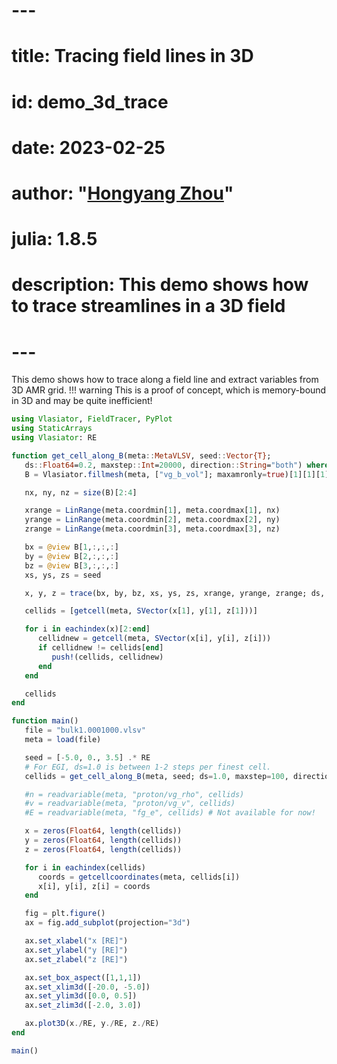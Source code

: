 # ---
# title: Tracing field lines in 3D
# id: demo_3d_trace
# date: 2023-02-25
# author: "[Hongyang Zhou](https://github.com/henry2004y)"
# julia: 1.8.5
# description: This demo shows how to trace streamlines in a 3D field
# ---

This demo shows how to trace along a field line and extract variables from 3D AMR grid.
!!! warning
    This is a proof of concept, which is memory-bound in 3D and may be quite inefficient!

```julia
using Vlasiator, FieldTracer, PyPlot
using StaticArrays
using Vlasiator: RE

function get_cell_along_B(meta::MetaVLSV, seed::Vector{T};
   ds::Float64=0.2, maxstep::Int=20000, direction::String="both") where T
   B = Vlasiator.fillmesh(meta, ["vg_b_vol"]; maxamronly=true)[1][1][1]

   nx, ny, nz = size(B)[2:4]

   xrange = LinRange(meta.coordmin[1], meta.coordmax[1], nx)
   yrange = LinRange(meta.coordmin[2], meta.coordmax[2], ny)
   zrange = LinRange(meta.coordmin[3], meta.coordmax[3], nz)

   bx = @view B[1,:,:,:]
   by = @view B[2,:,:,:]
   bz = @view B[3,:,:,:]
   xs, ys, zs = seed

   x, y, z = trace(bx, by, bz, xs, ys, zs, xrange, yrange, zrange; ds, maxstep, direction)

   cellids = [getcell(meta, SVector(x[1], y[1], z[1]))]

   for i in eachindex(x)[2:end]
      cellidnew = getcell(meta, SVector(x[i], y[i], z[i]))
      if cellidnew != cellids[end]
         push!(cellids, cellidnew)
      end
   end

   cellids
end

function main()
   file = "bulk1.0001000.vlsv"
   meta = load(file)

   seed = [-5.0, 0., 3.5] .* RE
   # For EGI, ds=1.0 is between 1-2 steps per finest cell.
   cellids = get_cell_along_B(meta, seed; ds=1.0, maxstep=100, direction="backward")

   #n = readvariable(meta, "proton/vg_rho", cellids)
   #v = readvariable(meta, "proton/vg_v", cellids)
   #E = readvariable(meta, "fg_e", cellids) # Not available for now!

   x = zeros(Float64, length(cellids))
   y = zeros(Float64, length(cellids))
   z = zeros(Float64, length(cellids))

   for i in eachindex(cellids)
      coords = getcellcoordinates(meta, cellids[i])
      x[i], y[i], z[i] = coords
   end

   fig = plt.figure()
   ax = fig.add_subplot(projection="3d")

   ax.set_xlabel("x [RE]")
   ax.set_ylabel("y [RE]")
   ax.set_zlabel("z [RE]")

   ax.set_box_aspect([1,1,1])
   ax.set_xlim3d([-20.0, -5.0])
   ax.set_ylim3d([0.0, 0.5])
   ax.set_zlim3d([-2.0, 3.0])

   ax.plot3D(x./RE, y./RE, z./RE)
end

main()
```